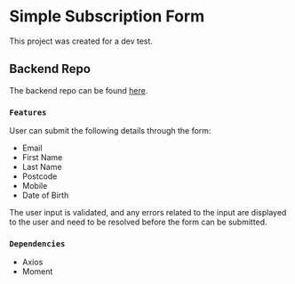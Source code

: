 # Simple Subscription Form

This project was created for a dev test.

## Backend Repo

The backend repo can be found [here](https://github.com/Dhaya94/subscription-form-server).

### `Features`

User can submit the following details through the form:

- Email
- First Name
- Last Name
- Postcode
- Mobile
- Date of Birth

The user input is validated, and any errors related to the input are displayed to the user and need to be resolved before the form can be submitted.

### `Dependencies`

- Axios
- Moment
